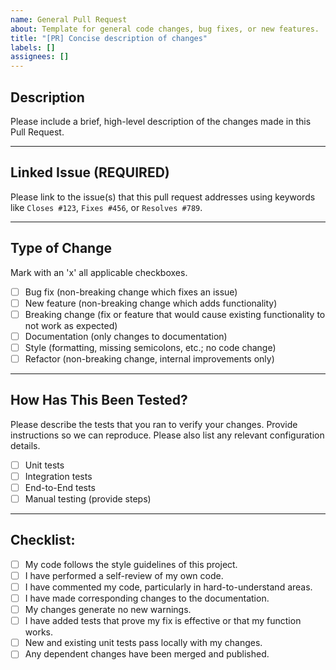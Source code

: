 ```yaml
---
name: General Pull Request
about: Template for general code changes, bug fixes, or new features.
title: "[PR] Concise description of changes"
labels: []
assignees: []
---
```


## Description

Please include a brief, high-level description of the changes made in this Pull Request.

---

## Linked Issue (REQUIRED)

Please link to the issue(s) that this pull request addresses using keywords like `Closes #123`, `Fixes #456`, or `Resolves #789`.

---

## Type of Change

Mark with an 'x' all applicable checkboxes.

-   [ ] Bug fix (non-breaking change which fixes an issue)
-   [ ] New feature (non-breaking change which adds functionality)
-   [ ] Breaking change (fix or feature that would cause existing functionality to not work as expected)
-   [ ] Documentation (only changes to documentation)
-   [ ] Style (formatting, missing semicolons, etc.; no code change)
-   [ ] Refactor (non-breaking change, internal improvements only)

---

## How Has This Been Tested?

Please describe the tests that you ran to verify your changes. Provide instructions so we can reproduce. Please also list any relevant configuration details.

-   [ ] Unit tests
-   [ ] Integration tests
-   [ ] End-to-End tests
-   [ ] Manual testing (provide steps)

---

## Checklist:

-   [ ] My code follows the style guidelines of this project.
-   [ ] I have performed a self-review of my own code.
-   [ ] I have commented my code, particularly in hard-to-understand areas.
-   [ ] I have made corresponding changes to the documentation.
-   [ ] My changes generate no new warnings.
-   [ ] I have added tests that prove my fix is effective or that my function works.
-   [ ] New and existing unit tests pass locally with my changes.
-   [ ] Any dependent changes have been merged and published.